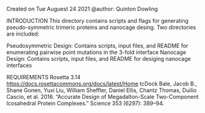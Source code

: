 Created on Tue Auguest 24 2021
@author: Quinton Dowling

INTRODUCTION
This directory contains scripts and flags for generating pseudo-symmetric trimeric proteins and nanocage desing. Two directories are included:

Pseudosymmetric Design: Contains scripts, input files, and README for enumerating pairwise point mutations in the 3-fold interface
Nanocage Design: Contains scripts, input files, and README for desiging nanocage interfaces

REQUIREMENTS
Rosetta 3.14 https://docs.rosettacommons.org/docs/latest/Home
tcDock Bale, Jacob B., Shane Gonen, Yuxi Liu, William Sheffler, Daniel Ellis, Chantz Thomas, Duilio Cascio, et al. 2016. “Accurate Design of Megadalton-Scale Two-Component Icosahedral Protein Complexes.” Science  353 (6297): 389–94.

